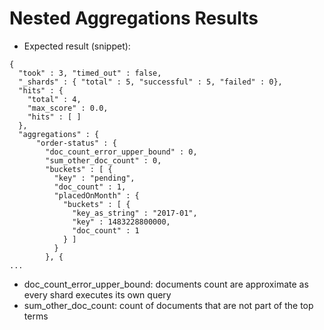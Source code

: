 # Nested Aggregations Results #

* Expected result (snippet):
```
{
  "took" : 3, "timed_out" : false,
  "_shards" : { "total" : 5, "successful" : 5, "failed" : 0},
  "hits" : {
    "total" : 4,
    "max_score" : 0.0,
    "hits" : [ ]
  },
  "aggregations" : {
      "order-status" : {
        "doc_count_error_upper_bound" : 0,
        "sum_other_doc_count" : 0,
        "buckets" : [ {
          "key" : "pending",
          "doc_count" : 1,
          "placedOnMonth" : {
            "buckets" : [ {
              "key_as_string" : "2017-01",
              "key" : 1483228800000,
              "doc_count" : 1
            } ]
          }
        }, {
...
```
* doc_count_error_upper_bound: documents count are approximate as every shard executes its own query
* sum_other_doc_count: count of documents that are not part of the top terms
